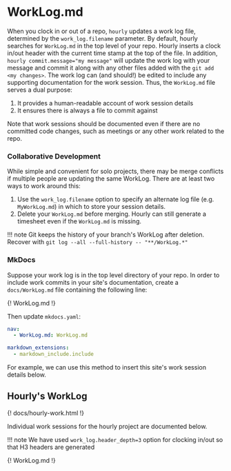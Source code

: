 # WorkLog.md

When you clock in or out of a repo, `hourly` updates a work log file, determined by the `work_log.filename` parameter. By default, hourly searches for `WorkLog.md` in the top level of your repo. Hourly inserts a clock in/out header with the current time stamp at the top of the file. In addition, `hourly commit.message="my message"` will update the work log with your message and commit it along with any other files added with the `git add <my changes>`. The work log can (and should!) be edited to include any supporting documentation for the work session. Thus, the `WorkLog.md` file serves a dual purpose:

1. It provides a human-readable account of work session details
2. It ensures there is always a file to commit against

Note that work sessions should be documented even if there are no committed code changes, such as meetings or any other work related to the repo.

### Collaborative Development

While simple and convenient for solo projects, there may be merge conflicts if multiple people are updating the same WorkLog. 
There are at least two ways to work around this:

1. Use the `work_log.filename` option to specify an alternate log file (e.g. `MyWorkLog.md`) in which to store your session details.
2. Delete your `WorkLog.md` before merging. Hourly can still generate a timesheet even if the `WorkLog.md` is missing.

!!! note
    Git keeps the history of your branch's WorkLog after deletion. Recover with `git log --all --full-history -- "**/WorkLog.*"`


### MkDocs 

Suppose your work log is in the top level directory of your repo. In order to include work commits in your site's documentation, create a `docs/WorkLog.md` file containing the following line:


\{! WorkLog.md !\} 

Then update `mkdocs.yaml`:

```yaml
nav:
  - WorkLog.md: WorkLog.md

markdown_extensions:
  - markdown_include.include
```

For example, we can use this method to insert this site's work session details below.

## Hourly's WorkLog

{! docs/hourly-work.html !}

Individual work sessions for the hourly project are documented below. 
 
!!! note
    We have used `work_log.header_depth=3` option for clocking in/out so that H3 headers are generated

{! WorkLog.md !} 

